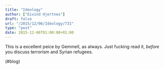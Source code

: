 ```yaml
---
title: "Ideology"
author: ["Eivind Hjertnes"]
draft: false
url: "/2015/12/06/Ideology/731"
type: "post"
date: 2015-12-06T01:00:00+01:00
---
```


This is a excellent peice by Gemmell, as always. Just fucking read it,
_before_ you discuss terrorism and Syrian refugees.

(#blog)
